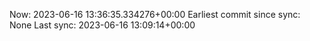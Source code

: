 Now: 2023-06-16 13:36:35.334276+00:00 Earliest commit since sync: None Last sync: 2023-06-16 13:09:14+00:00
